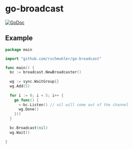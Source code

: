 # go-broadcast

[![GoDoc](https://godoc.org/github.com/rschmukler/go-broadcast?status.svg)](https://godoc.org/github.com/rschmukler/go-broadcast)

## Example

```go
package main

import "github.com/rschmukler/go-broadcast"

func main() {
  bc := broadcast.NewBroadcaster()
  
  wg := sync.WaitGroup{}
  wg.Add(5)
  
  for i := 0; i < 5; i++ {
    go func() {
      <-bc.Listen() // nil will come out of the channel
      wg.Done()
    }()
  }
  
  bc.Broadcast(nil)
  wg.Wait()
  
}
```
